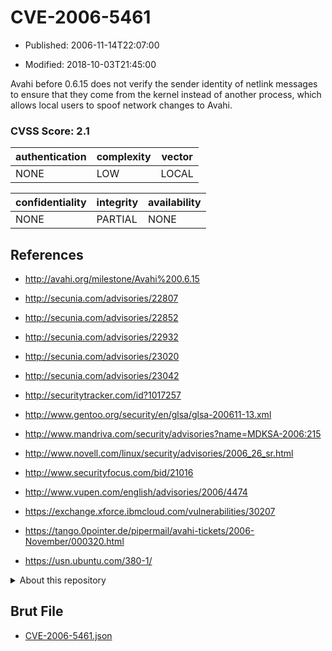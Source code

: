 # CVE-2006-5461

- Published: 2006-11-14T22:07:00

- Modified: 2018-10-03T21:45:00

Avahi before 0.6.15 does not verify the sender identity of netlink messages to ensure that they come from the kernel instead of another process, which allows local users to spoof network changes to Avahi.

### CVSS Score: **2.1**

| authentication | complexity | vector |
| --- | --- | --- |
| NONE | LOW | LOCAL |

| confidentiality | integrity | availability |
| --- | --- | --- |
| NONE | PARTIAL | NONE |

## References

* http://avahi.org/milestone/Avahi%200.6.15

* http://secunia.com/advisories/22807

* http://secunia.com/advisories/22852

* http://secunia.com/advisories/22932

* http://secunia.com/advisories/23020

* http://secunia.com/advisories/23042

* http://securitytracker.com/id?1017257

* http://www.gentoo.org/security/en/glsa/glsa-200611-13.xml

* http://www.mandriva.com/security/advisories?name=MDKSA-2006:215

* http://www.novell.com/linux/security/advisories/2006_26_sr.html

* http://www.securityfocus.com/bid/21016

* http://www.vupen.com/english/advisories/2006/4474

* https://exchange.xforce.ibmcloud.com/vulnerabilities/30207

* https://tango.0pointer.de/pipermail/avahi-tickets/2006-November/000320.html

* https://usn.ubuntu.com/380-1/

<details>
<summary>About this repository</summary> 

  This repository is part of the project [Live Hack CVE](https://github.com/Live-Hack-CVE). Main website can be found [www.live-hack.org](https://www.live-hack.org) 
  
  Made by [Sn0wAlice](https://github.com/Sn0wAlice) for the people that care about security and need to have a feed of the latest CVEs. Hope you enjoy it, don't forget to star the repo and follow me on [Twitter](https://twitter.com/Sn0wAlice) and [Github](https://github.com/Sn0wAlice). And that is my [personnal website](https://www.alice-snow.me/)

  - [Home Page](https://github.com/Live-Hack-CVE)
  - [Framework](https://github.com/Live-Hack-CVE/cve-framework)
  - [CVE database](https://github.com/Live-Hack-CVE/full_database)
  - [Changelog](https://github.com/Live-Hack-CVE/Changelog)
</details>

## Brut File

* [CVE-2006-5461.json](https://raw.githubusercontent.com/Live-Hack-CVE/full_database/main/cves/2006/CVE-2006-5461.json)

